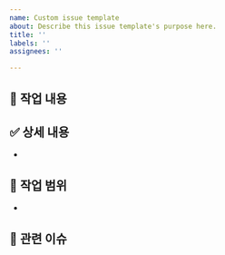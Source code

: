 ```yaml
---
name: Custom issue template
about: Describe this issue template's purpose here.
title: ''
labels: ''
assignees: ''

---
```


## 📌 작업 내용

## ✅ 상세 내용
-

## 🔧 작업 범위
-

## 📎 관련 이슈
<!--
## 📌 작업 내용
Swagger와 QueryDSL을 프로젝트에 설정합니다.

## ✅ 상세 내용
- SpringDoc Swagger UI 설정
- QueryDSL Gradle 설정 및 Q 클래스 자동 생성

## 🔧 작업 범위
- `build.gradle` 의존성 수정
- Swagger와 Querydsl 설정용 Config 클래스 추가
- Swagger, QueryDSL 설정 테스트를 위한 TempRestController, InterviewOption 생성

## 📎 관련 이슈
-->
